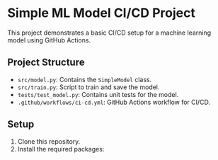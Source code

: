 # Simple ML Model CI/CD Project

This project demonstrates a basic CI/CD setup for a machine learning model using GitHub Actions.

## Project Structure

- `src/model.py`: Contains the `SimpleModel` class.
- `src/train.py`: Script to train and save the model.
- `tests/test_model.py`: Contains unit tests for the model.
- `.github/workflows/ci-cd.yml`: GitHub Actions workflow for CI/CD.

## Setup

1. Clone this repository.
2. Install the required packages:
